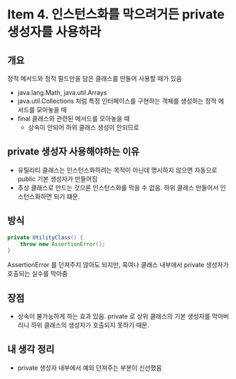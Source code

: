 # Item 4. 인스턴스화를 막으려거든 private 생성자를 사용하라

## 개요
정적 메서드와 정적 필드만을 담은 클래스를 만들어 사용할 때가 있음
- java.lang.Math, java.util.Arrays
- java.util.Collections 처럼 특정 인터페이스를 구현하는 객체를 생성하는 정적 메서드를 모아놓을 때
- final 클래스와 관련된 메서드를 모아놓을 때
    - 상속이 안되어 하위 클래스 생성이 안되므로

## private 생성자 사용해야하는 이유
- 유틸리티 클래스는 인스턴스화하려는 목적이 아닌데 명시하지 않으면 자동으로 public 기본 생성자가 만들어짐
- 추상 클래스로 만드는 것으론 인스턴스화를 막을 수 없음. 하위 클래스 만들어서 인스턴스화하면 되기 떄문.

## 방식
```java
private UtilityClass() {
	throw new AssertionError();
}
```
AssertionError 를 던져주지 않아도 되지만, 혹여나 클래스 내부에서 private 생성자가 호출되는 실수를 막아줌

## 장점
- 상속이 불가능하게 하는 효과 있음. private 로 상위 클래스의 기본 생성자를 막아버리니 하위 클래스의 생성자가 호출되지 못하기 때문.

## 내 생각 정리
- private 생성자 내부에서 예외 던져주는 부분이 신선했음
